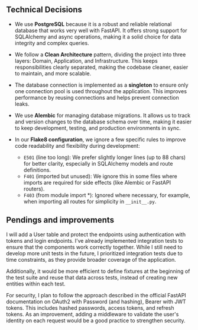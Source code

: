 ## Technical Decisions

- We use **PostgreSQL** because it is a robust and reliable relational database that works very well with FastAPI. It offers strong support for SQLAlchemy and async operations, making it a solid choice for data integrity and complex queries.

- We follow a **Clean Architecture** pattern, dividing the project into three layers: Domain, Application, and Infrastructure. This keeps responsibilities clearly separated, making the codebase cleaner, easier to maintain, and more scalable.

- The database connection is implemented as a **singleton** to ensure only one connection pool is used throughout the application. This improves performance by reusing connections and helps prevent connection leaks.

- We use **Alembic** for managing database migrations. It allows us to track and version changes to the database schema over time, making it easier to keep development, testing, and production environments in sync.

- In our **Flake8 configuration**, we ignore a few specific rules to improve code readability and flexibility during development:
  - `E501` (line too long): We prefer slightly longer lines (up to 88 chars) for better clarity, especially in SQLAlchemy models and route definitions.
  - `F401` (imported but unused): We ignore this in some files where imports are required for side effects (like Alembic or FastAPI routers).
  - `F403` (from module import *): Ignored where necessary, for example, when importing all routes for simplicity in `__init__.py`.

## Pendings and improvements
I will add a User table and protect the endpoints using authentication with tokens and login endpoints. I’ve already implemented integration tests to ensure that the components work correctly together. While I still need to develop more unit tests in the future, I prioritized integration tests due to time constraints, as they provide broader coverage of the application.

Additionally, it would be more efficient to define fixtures at the beginning of the test suite and reuse that data across tests, instead of creating new entities within each test.

For security, I plan to follow the approach described in the official FastAPI documentation on OAuth2 with Password (and hashing), Bearer with JWT tokens. This includes hashed passwords, access tokens, and refresh tokens. As an improvement, adding a middleware to validate the user's identity on each request would be a good practice to strengthen security.